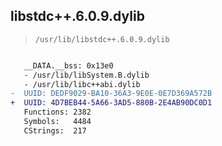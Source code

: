 ## libstdc++.6.0.9.dylib

> `/usr/lib/libstdc++.6.0.9.dylib`

```diff

   __DATA.__bss: 0x13e0
   - /usr/lib/libSystem.B.dylib
   - /usr/lib/libc++abi.dylib
-  UUID: DEDF9029-BA10-36A3-9E0E-0E7D369A572B
+  UUID: 4D7BEB44-5A66-3AD5-880B-2E4AB90DC0D1
   Functions: 2382
   Symbols:   4484
   CStrings:  217

```
